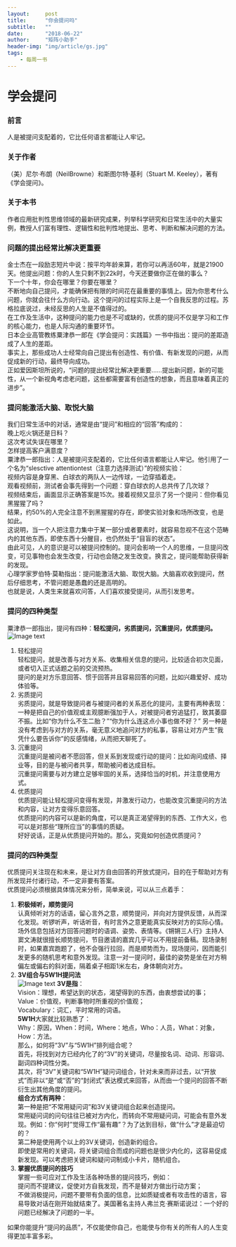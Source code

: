 ```yaml
---
layout:     post
title:      "你会提问吗"
subtitle:   ""
date:       "2018-06-22"
author:     "矩阵小助手"
header-img: "img/article/gs.jpg"
tags:
    - 每周一书
---
```


# 学会提问
### 前言
人是被提问支配着的，它比任何语言都能让人牢记。

### 关于作者
（美）尼尔·布朗（NeilBrowne）和斯图尔特·基利（Stuart M. Keeley），著有《学会提问》。

### 关于本书
作者应用批判性思维领域的最新研究成果，列举科学研究和日常生活中的大量实例，教授人们富有理性、逻辑性和批判性地提出、思考、判断和解决问题的方法。

### 问题的提出经常比解决更重要

金士杰在一段励志短片中说：按平均年龄来算，若你可以再活60年，就是21900天。他提出问题：你的人生只剩不到22k时，今天还要做你正在做的事么？<br>
下一个十年，你会在哪里？你要在哪里？<br>
不断地向自己提问，才能确保把有限的时间花在最重要的事情上。因为你思考什么问题，你就会往什么方向行动。这个提问的过程实际上是一个自我反思的过程。苏格拉底说过，未经反思的人生是不值得过的。<br>
在工作及生活中，这种提问的能力也是不可或缺的，优质的提问不仅是学习和工作的核心能力，也是人际沟通的重要环节。<br>
日本企业高管教练粟津恭一郎在《学会提问：实践篇》一书中指出：提问的差距造成了人生的差距。<br>
事实上，那些成功人士经常向自己提出有创造性、有价值、有新发现的问题，从而促成新的行动，最终导向成功。<br>
正如爱因斯坦所说的，“问题的提出经常比解决更重要……提出新问题，新的可能性，从一个新视角考虑老问题，这些都需要富有创造性的想象，而且意味着真正的进步”。
### 提问能激活大脑、取悦大脑
我们日常生活中的对话，通常是由“提问”和相应的“回答”构成的：<br>
晚上吃火锅还是日料？<br>
这次考试失误在哪里？<br>
怎样提高客户满意度？<br>
粟津恭一郎指出：人是被提问支配着的，它比任何语言都能让人牢记。他引用了一个名为“slesctive attentiontest（注意力选择测试）”的视频实验：<br>
视频内容是身穿黑、白球衣的两队人一边传球，一边穿插着走。<br>
观看视频前，测试者会事先得到一个问题：穿白球衣的人总共传了几次球？<br>
视频结束后，画面显示正确答案是15次。接着视频又显示了另一个提问：但你看见黑猩猩了吗？<br>
结果，约50%的人完全注意不到黑猩猩的存在，即使实验对象和场所改变，也是如此。<br>
这说明，当一个人把注意力集中于某一部分或者要素时，就容易忽视不在这个范畴内的其他东西，即使东西十分醒目，也仍然处于“目盲的状态”。<br>
由此可见，人的意识是可以被提问控制的。提问会影响一个人的思维，一旦提问改变，可见事物也会发生改变，行动也会随之发生改变。换言之，提问能帮助获得新的发现。<br>
心理学家罗伯特·莫勒指出：提问能激活大脑、取悦大脑。大脑喜欢收到提问，然后仔细思考，不管问题是愚蠢的还是高明的。<br>
也就是说，人类生来就喜欢问答，人们喜欢接受提问，从而引发思考。

### 提问的四种类型
粟津恭一郎指出，提问有四种：**轻松提问，劣质提问，沉重提问，优质提问。**<br>
![Image text](http://p9n1bl5yn.bkt.clouddn.com/rhtw1.png)
1. 轻松提问<br>
轻松提问，就是改善与对方关系、收集相关信息的提问，比较适合初次见面，或者切入正式话题之前的交流预热。<br>
提问的是对方乐意回答、惯于回答并且容易回答的问题，比如兴趣爱好、成功体验等。<br>
2. 劣质提问<br>
劣质提问，就是导致提问者与被提问者的关系恶化的提问，主要有两种表现：<br>
一种是把自己的价值观或主观臆断强加于人，对被提问者穷追猛打，致其萎靡不振。比如“你为什么不生二胎？”“你为什么连这点小事也做不好？”
另一种是没有考虑到与对方的关系，毫无意义地追问对方的私事，容易让对方产生“我凭什么要告诉你”的反感情绪，从而把天聊死了。
3. 沉重提问<br>
沉重提问是被问者不愿回答，但关系到发现或行动的提问：比如询问成绩、择业等，目的是与被问者共享，帮助被问者达成目标。<br>
沉重提问需要与对方建立足够牢固的关系，选择恰当的时机，并注意使用方式。<br>
4. 优质提问<br>
优质提问能让轻松提问变得有发现，并激发行动力，也能改变沉重提问的方法和内容，让对方变得乐意回答。<br>
优质提问的内容可以是新的角度，可以是真正渴望得到的东西、工作大义，也可以是对那些“理所应当”的事情的质疑。<br>
好好说话，正是从优质提问开始的。那么，究竟如何创造优质提问？<br>

### 提问的四种类型
优质提问关注现在和未来，是让对方自由回答的开放式提问，目的在于帮助对方有所发现并付诸行动，不一定非要有答案。<br>
优质提问必须根据具体情况来分析，简单来说，可以从三点着手：<br>
1. **积极倾听，顺势提问**<br>
认真倾听对方的话语，留心言外之意，顺势提问，并向对方提供反馈，从而深化发现。听锣听声，听话听音，有时言外之意更能真实反映对方的实际心情。场外信息包括对方回答问题时的语调、姿势、表情等。《锵锵三人行》主持人窦文涛就很擅长顺势提问，节目邀请的嘉宾几乎可以不用提前备稿。现场录制时，如果嘉宾跑题了，他不会强行拉回，而是顺势而为，现场提问，因而能引发更多的随机思考和意外发现。注意一对一提问时，最佳的姿势是坐在对方稍偏左或偏右的斜对面，隔着桌子相距1米左右，身体朝向对方。
2. **3V组合与5W1H提问法**<br>
![Image text](http://p9n1bl5yn.bkt.clouddn.com/rrth2.png)
**3V是指**：<br>
Vision：理想，希望达到的状态，渴望得到的东西，由衷想尝试的事；<br>
Value：价值观，判断事物时所重视的价值观；<br>
Vocabulary：词汇，平时常用的词语。<br>
**5W1H**大家就比较熟悉了：<br>
Why：原因，When：时间，Where：地点，Who：人员，What：对象，How：方法。<br>
那么，如何将“3V”与“5W1H”排列组合呢？<br>
首先，将找到对方已经内化了的“3V”的关键词，尽量按名词、动词、形容词、副词四种词性分类。<br>
其次，将“3V”关键词和“5W1H”疑问词组合，针对未来而非过去，以“开放式”而非以“是”或“否”的“封闭式”表达模式来回答，从而由一个提问的回答不断衍生出其他角度的提问。<br>
**组合方式有两种**：<br>
第一种是把“不常用疑问词”和3V关键词组合起来创造提问。<br>
常用疑问词的问句往往已被对方内化，而转向不常用疑问词，可能会有意外发现。例如：你“何时”觉得工作“最有趣”？为了达到目标，做“什么”才是最迫切的？<br>
第二种是使用两个以上的3V关键词，创造新的组合。<br>
即使是常用的关键词，将关键词组合而成的问题也是很少内化的，这容易促成新发现。可以考虑把关键词和疑问词制成小卡片，随机组合。<br>
3. **掌握优质提问的技巧**<br>
掌握一些可应对工作及生活各种场景的提问技巧，例如：<br>
提问而不提建议，促使对方自我发现，而不是替对方做出行动方案；<br>
不做消极提问，问题不要带有负面的信息，比如质疑或者有攻击性的语言，容易导致对话在刚开始就结束了。美国著名主持人弗兰克·赛斯诺说过：一个好的问题已经解决了问题的一半。<br>


如果你能提升“提问的品质”，不仅能使你自己，也能使与你有关的所有人的人生变得更加丰富多彩。


